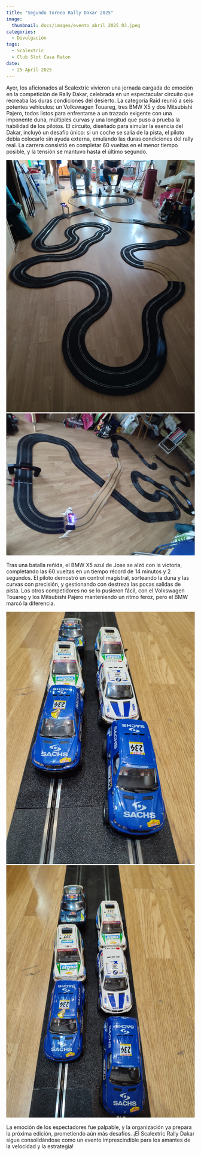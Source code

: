 ```yaml
---
title: "Segundo Torneo Rally Dakar 2025"
image: 
  thumbnail: docs/images/evento_abril_2025_03.jpeg
categories:
  - Divulgación
tags:
  - Scalextric
  - Club Slot Casa Raton
date:
  - 25-April-2025
---
```


Ayer, los aficionados al Scalextric vivieron una jornada cargada de emoción en la competición de Rally Dakar, celebrada en un espectacular circuito que recreaba las duras condiciones del desierto. La categoría Raid reunió a seis potentes vehículos: un Volkswagen Touareg, tres BMW X5 y dos Mitsubishi Pajero, todos listos para enfrentarse a un trazado exigente con una imponente duna, múltiples curvas y una longitud que puso a prueba la habilidad de los pilotos.
El circuito, diseñado para simular la esencia del Dakar, incluyó un desafío único: si un coche se salía de la pista, el piloto debía colocarlo sin ayuda externa, emulando las duras condiciones del rally real. La carrera consistió en completar 60 vueltas en el menor tiempo posible, y la tensión se mantuvo hasta el último segundo.

![](../docs/images/evento_abril_2025_01.jpeg)
![](../docs/images/evento_abril_2025_02.jpeg)

Tras una batalla reñida, el BMW X5 azul de Jose se alzó con la victoria, completando las 60 vueltas en un tiempo récord de 14 minutos y 2 segundos. El piloto demostró un control magistral, sorteando la duna y las curvas con precisión, y gestionando con destreza las pocas salidas de pista. Los otros competidores no se lo pusieron fácil, con el Volkswagen Touareg y los Mitsubishi Pajero manteniendo un ritmo feroz, pero el BMW marcó la diferencia.

![](../docs/images/evento_abril_2025_03.jpeg)
![](../docs/images/evento_abril_2025_04.jpeg)

La emoción de los espectadores fue palpable, y la organización ya prepara la próxima edición, prometiendo aún más desafíos. ¡El Scalextric Rally Dakar sigue consolidándose como un evento imprescindible para los amantes de la velocidad y la estrategia!
